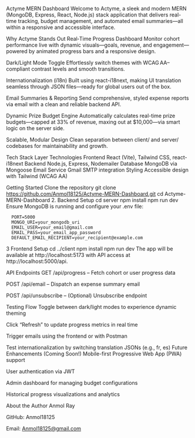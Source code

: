 Actyme MERN Dashboard
Welcome to Actyme, a sleek and modern MERN (MongoDB, Express, React, Node.js) stack application that delivers real-time tracking, budget management, and automated email summaries—all within a responsive and accessible interface.

Why Actyme Stands Out
Real‑Time Progress Dashboard
Monitor cohort performance live with dynamic visuals—goals, revenue, and engagement—powered by animated progress bars and a responsive design.

Dark/Light Mode Toggle
Effortlessly switch themes with WCAG AA–compliant contrast levels and smooth transitions.

Internationalization (i18n)
Built using react-i18next, making UI translation seamless through JSON files—ready for global users out of the box.

Email Summaries & Reporting
Send comprehensive, styled expense reports via email with a clean and reliable backend API.

Dynamic Prize Budget Engine
Automatically calculates real-time prize budgets—capped at 33% of revenue, maxing out at $10,000—via smart logic on the server side.

Scalable, Modular Design
Clean separation between client/ and server/ codebases for maintainability and growth.

Tech Stack
Layer	Technologies
Frontend	React (Vite), Tailwind CSS, react-i18next
Backend	Node.js, Express, Nodemailer
Database	MongoDB via Mongoose
Email Service	Gmail SMTP integration
Styling	Accessible design with Tailwind (WCAG AA)

Getting Started
Clone the repository
git clone https://github.com/Anmol18125/Actyme-MERN-Dashboard.git
cd Actyme-MERN-Dashboard
2. Backend Setup
      cd server
      npm install
      npm run dev
Ensure MongoDB is running and configure your .env file:

      PORT=5000
      MONGO_URI=your_mongodb_uri
      EMAIL_USER=your_email@gmail.com
      EMAIL_PASS=your_email_app_password
      DEFAULT_EMAIL_RECIPIENT=your_recipient@example.com
3 Frontend Setup
      cd ../client
      npm install
      npm run dev
  The app will be available at http://localhost:5173 with API access at http://localhost:5000/api.

API Endpoints
  GET /api/progress – Fetch cohort or user progress data
  
  POST /api/email – Dispatch an expense summary email
  
  POST /api/unsubscribe – (Optional) Unsubscribe endpoint

Testing Flow
  Toggle between dark/light modes to experience dynamic theming
  
  Click “Refresh” to update progress metrics in real time
  
  Trigger emails using the frontend or with Postman
  
  Test internationalization by switching translation JSONs (e.g., fr, es)
Future Enhancements (Coming Soon!)
  Mobile-first Progressive Web App (PWA) support
  
  User authentication via JWT
  
  Admin dashboard for managing budget configurations
  
  Historical progress visualizations and analytics
  
About the Author
  Anmol Ray
  
  GitHub: Anmol18125
  
  Email: Anmol18125@gmail.com






